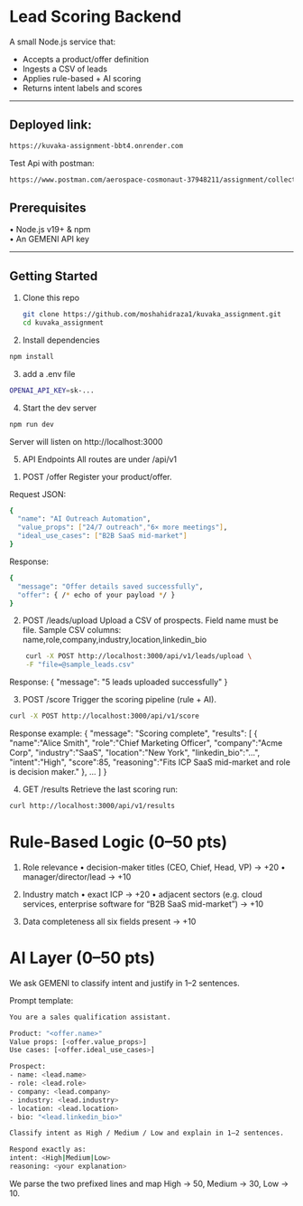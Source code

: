 # Lead Scoring Backend

A small Node.js service that:
- Accepts a product/offer definition  
- Ingests a CSV of leads  
- Applies rule-based + AI scoring  
- Returns intent labels and scores

---

## Deployed link: 
```bash
https://kuvaka-assignment-bbt4.onrender.com
```
Test Api with postman:
```bash
https://www.postman.com/aerospace-cosmonaut-37948211/assignment/collection/tjca755/kuvaka-tech-assignment?action=share&creator=0
```
## Prerequisites

• Node.js v19+ & npm  
• An GEMENI API key 

---

## Getting Started

1. Clone this repo  
   ```bash
   git clone https://github.com/moshahidraza1/kuvaka_assignment.git
   cd kuvaka_assignment

2. Install dependencies
```bash
npm install
```

3. add a .env file
```bash
OPENAI_API_KEY=sk-...
```
4. Start the dev server
```bash
npm run dev
```
Server will listen on http://localhost:3000

5. API Endpoints
All routes are under /api/v1

1) POST /offer
Register your product/offer.

Request JSON:
```bash
{
  "name": "AI Outreach Automation",
  "value_props": ["24/7 outreach","6× more meetings"],
  "ideal_use_cases": ["B2B SaaS mid-market"]
}
```
Response:
```bash
{
  "message": "Offer details saved successfully",
  "offer": { /* echo of your payload */ }
}
```

2) POST /leads/upload
Upload a CSV of prospects. Field name must be file.
Sample CSV columns:
name,role,company,industry,location,linkedin_bio
```bash
    curl -X POST http://localhost:3000/api/v1/leads/upload \
    -F "file=@sample_leads.csv"
  ```

Response:
{ "message": "5 leads uploaded successfully" }

3) POST /score
Trigger the scoring pipeline (rule + AI).
```bash
curl -X POST http://localhost:3000/api/v1/score
```
Response example:
{
  "message": "Scoring complete",
  "results": [
    {
      "name":"Alice Smith",
      "role":"Chief Marketing Officer",
      "company":"Acme Corp",
      "industry":"SaaS",
      "location":"New York",
      "linkedin_bio":"…",
      "intent":"High",
      "score":85,
      "reasoning":"Fits ICP SaaS mid-market and role is decision maker."
    },
    …
  ]
}

4) GET /results
Retrieve the last scoring run:
```bash
curl http://localhost:3000/api/v1/results
```
# Rule-Based Logic (0–50 pts)

1. Role relevance
• decision-maker titles (CEO, Chief, Head, VP) → +20
• manager/director/lead → +10

2. Industry match
• exact ICP → +20
• adjacent sectors (e.g. cloud services, enterprise software for “B2B SaaS mid-market”) → +10

3. Data completeness
all six fields present → +10

# AI Layer (0–50 pts)
We ask GEMENI to classify intent and justify in 1–2 sentences.

Prompt template:
```bash
You are a sales qualification assistant.

Product: "<offer.name>"
Value props: [<offer.value_props>]
Use cases: [<offer.ideal_use_cases>]

Prospect:
- name: <lead.name>
- role: <lead.role>
- company: <lead.company>
- industry: <lead.industry>
- location: <lead.location>
- bio: "<lead.linkedin_bio>"

Classify intent as High / Medium / Low and explain in 1–2 sentences.

Respond exactly as:
intent: <High|Medium|Low>
reasoning: <your explanation>
```
We parse the two prefixed lines and map High → 50, Medium → 30, Low → 10.
